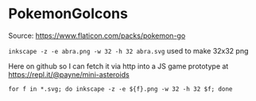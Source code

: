 # PokemonGoIcons

Source: https://www.flaticon.com/packs/pokemon-go

`inkscape -z -e abra.png -w 32 -h 32 abra.svg` used to make 32x32 png

Here on github so I can fetch it via http into a JS game prototype at 
https://repl.it/@payne/mini-asteroids

```
for f in *.svg; do inkscape -z -e ${f}.png -w 32 -h 32 $f; done
```
